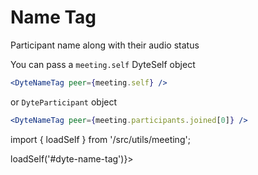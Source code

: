 # Name Tag

Participant name along with their audio status

You can pass a `meeting.self` DyteSelf object

```jsx
<DyteNameTag peer={meeting.self} />
```

or `DyteParticipant` object

```jsx
<DyteNameTag peer={meeting.participants.joined[0]} />
```

import { loadSelf } from '/src/utils/meeting';

<div class="ui-preview space-x-6" ref={() => loadSelf('#dyte-name-tag')}>
    <dyte-name-tag size="sm" id='dyte-name-tag' />
</div>
